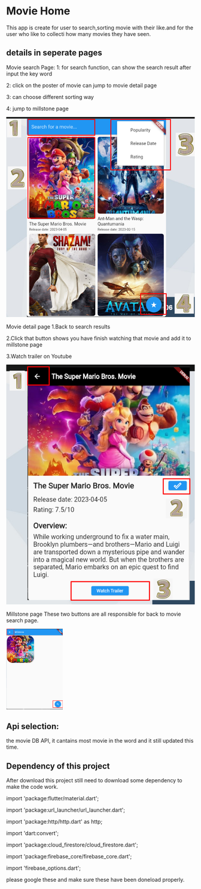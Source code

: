 # Movie Home

This app is create for user to search,sorting movie with their like.and for the user who like to collecti how many movies they have seen.

## details in seperate pages 
Movie search Page:
1: for search function, can show the search result after input the key word

2: click on the poster of movie can jump to movie detail page

3: can choose different sorting way

4: jump to millstone page

<img src ="image/moviesearchpage.png">


Movie detail page
1.Back to search results

2.Click that button shows you have finish watching that movie and add it to millstone page

3.Watch trailer on Youtube
                                     
<img src ="image/moviedetailpage.png">


Millstone page
These two buttons are all responsible for back to movie search page.

<img src ="image/millstone.png" width ="30%" >

## Api selection:
the movie DB API, it cantains most movie in the word and it still updated this time.

## Dependency of this project
After download this project still need to download some dependency to make the code work.

import 'package:flutter/material.dart'; 

import 'package:url_launcher/url_launcher.dart'; 

import 'package:http/http.dart' as http; 

import 'dart:convert'; 

import 'package:cloud_firestore/cloud_firestore.dart'; 

import 'package:firebase_core/firebase_core.dart'; 

import 'firebase_options.dart'; 

please google these and make sure these have been doneload properly.
